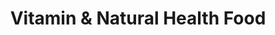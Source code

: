 ---
title: "Vitamin & Natural Health Food"
url: /etobicoke/vitamin-and-natural-health-food/
shop: medical supply
---